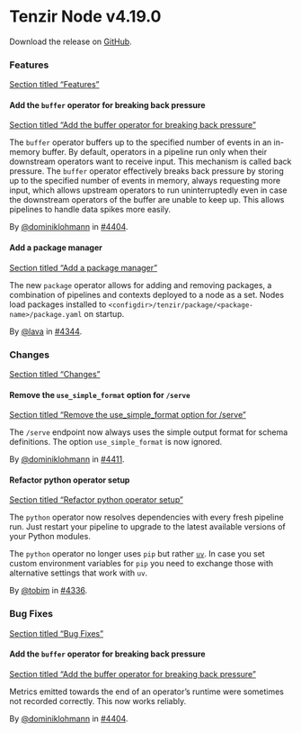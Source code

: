 # Tenzir Node v4.19.0

Download the release on [GitHub](https://github.com/tenzir/tenzir/releases/tag/v4.19.0).

### Features

[Section titled “Features”](#features)

#### Add the `buffer` operator for breaking back pressure

[Section titled “Add the buffer operator for breaking back pressure”](#add-the-buffer-operator-for-breaking-back-pressure)

The `buffer` operator buffers up to the specified number of events in an in-memory buffer. By default, operators in a pipeline run only when their downstream operators want to receive input. This mechanism is called back pressure. The `buffer` operator effectively breaks back pressure by storing up to the specified number of events in memory, always requesting more input, which allows upstream operators to run uninterruptedly even in case the downstream operators of the buffer are unable to keep up. This allows pipelines to handle data spikes more easily.

By [@dominiklohmann](https://github.com/dominiklohmann) in [#4404](https://github.com/tenzir/tenzir/pull/4404).

#### Add a package manager

[Section titled “Add a package manager”](#add-a-package-manager)

The new `package` operator allows for adding and removing packages, a combination of pipelines and contexts deployed to a node as a set. Nodes load packages installed to `<configdir>/tenzir/package/<package-name>/package.yaml` on startup.

By [@lava](https://github.com/lava) in [#4344](https://github.com/tenzir/tenzir/pull/4344).

### Changes

[Section titled “Changes”](#changes)

#### Remove the `use_simple_format` option for `/serve`

[Section titled “Remove the use\_simple\_format option for /serve”](#remove-the-use_simple_format-option-for-serve)

The `/serve` endpoint now always uses the simple output format for schema definitions. The option `use_simple_format` is now ignored.

By [@dominiklohmann](https://github.com/dominiklohmann) in [#4411](https://github.com/tenzir/tenzir/pull/4411).

#### Refactor python operator setup

[Section titled “Refactor python operator setup”](#refactor-python-operator-setup)

The `python` operator now resolves dependencies with every fresh pipeline run. Just restart your pipeline to upgrade to the latest available versions of your Python modules.

The `python` operator no longer uses `pip` but rather [`uv`](https://github.com/astral-sh/uv). In case you set custom environment variables for `pip` you need to exchange those with alternative settings that work with `uv`.

By [@tobim](https://github.com/tobim) in [#4336](https://github.com/tenzir/tenzir/pull/4336).

### Bug Fixes

[Section titled “Bug Fixes”](#bug-fixes)

#### Add the `buffer` operator for breaking back pressure

[Section titled “Add the buffer operator for breaking back pressure”](#add-the-buffer-operator-for-breaking-back-pressure-1)

Metrics emitted towards the end of an operator’s runtime were sometimes not recorded correctly. This now works reliably.

By [@dominiklohmann](https://github.com/dominiklohmann) in [#4404](https://github.com/tenzir/tenzir/pull/4404).